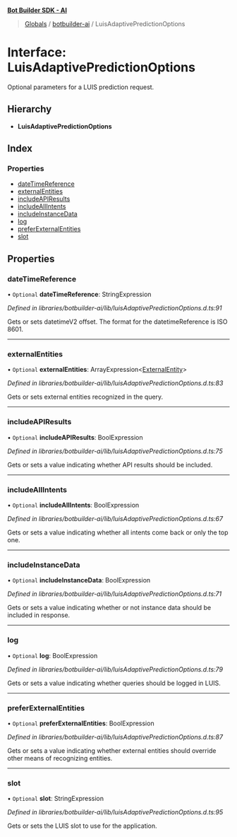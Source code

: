 **[Bot Builder SDK - AI](../README.md)**

> [Globals](undefined) / [botbuilder-ai](../README.md) / LuisAdaptivePredictionOptions

# Interface: LuisAdaptivePredictionOptions

Optional parameters for a LUIS prediction request.

## Hierarchy

* **LuisAdaptivePredictionOptions**

## Index

### Properties

* [dateTimeReference](botbuilder_ai.luisadaptivepredictionoptions.md#datetimereference)
* [externalEntities](botbuilder_ai.luisadaptivepredictionoptions.md#externalentities)
* [includeAPIResults](botbuilder_ai.luisadaptivepredictionoptions.md#includeapiresults)
* [includeAllIntents](botbuilder_ai.luisadaptivepredictionoptions.md#includeallintents)
* [includeInstanceData](botbuilder_ai.luisadaptivepredictionoptions.md#includeinstancedata)
* [log](botbuilder_ai.luisadaptivepredictionoptions.md#log)
* [preferExternalEntities](botbuilder_ai.luisadaptivepredictionoptions.md#preferexternalentities)
* [slot](botbuilder_ai.luisadaptivepredictionoptions.md#slot)

## Properties

### dateTimeReference

• `Optional` **dateTimeReference**: StringExpression

*Defined in libraries/botbuilder-ai/lib/luisAdaptivePredictionOptions.d.ts:91*

Gets or sets datetimeV2 offset. The format for the datetimeReference is ISO 8601.

___

### externalEntities

• `Optional` **externalEntities**: ArrayExpression\<[ExternalEntity](botbuilder_ai.externalentity.md)>

*Defined in libraries/botbuilder-ai/lib/luisAdaptivePredictionOptions.d.ts:83*

Gets or sets external entities recognized in the query.

___

### includeAPIResults

• `Optional` **includeAPIResults**: BoolExpression

*Defined in libraries/botbuilder-ai/lib/luisAdaptivePredictionOptions.d.ts:75*

Gets or sets a value indicating whether API results should be included.

___

### includeAllIntents

• `Optional` **includeAllIntents**: BoolExpression

*Defined in libraries/botbuilder-ai/lib/luisAdaptivePredictionOptions.d.ts:67*

Gets or sets a value indicating whether all intents come back or only the top one.

___

### includeInstanceData

• `Optional` **includeInstanceData**: BoolExpression

*Defined in libraries/botbuilder-ai/lib/luisAdaptivePredictionOptions.d.ts:71*

Gets or sets a value indicating whether or not instance data should be included in response.

___

### log

• `Optional` **log**: BoolExpression

*Defined in libraries/botbuilder-ai/lib/luisAdaptivePredictionOptions.d.ts:79*

Gets or sets a value indicating whether queries should be logged in LUIS.

___

### preferExternalEntities

• `Optional` **preferExternalEntities**: BoolExpression

*Defined in libraries/botbuilder-ai/lib/luisAdaptivePredictionOptions.d.ts:87*

Gets or sets a value indicating whether external entities should override other means of recognizing entities.

___

### slot

• `Optional` **slot**: StringExpression

*Defined in libraries/botbuilder-ai/lib/luisAdaptivePredictionOptions.d.ts:95*

Gets or sets the LUIS slot to use for the application.
